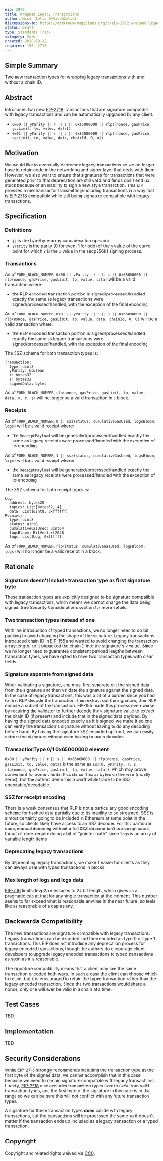 ```yaml
---
eip: 2972
title: Wrapped Legacy Transactions
author: Micah Zoltu (@MicahZoltu)
discussions-to: https://ethereum-magicians.org/t/eip-2972-wrapped-legacy-transactions/4604
status: Draft
type: Standards Track
category: Core
created: 2020-09-12
requires: 155, 2718
---
```


## Simple Summary
Two new transaction types for wrapping legacy transactions with and without a chain ID.

## Abstract
Introduces two new [EIP-2718](./eip-2718.md) transactions that are signature compatible with legacy transactions and can be automatically upgraded by any client.

* `0x00 || yParity || r || s || 0x65000000 || rlp([nonce, gasPrice, gasLimit, to, value, data])`
* `0x01 || yParity || r || s || 0x65000000 || rlp([nonce, gasPrice, gasLimit, to, value, data, chainId, 0, 0])`

## Motivation
We would like to eventually deprecate legacy transactions so we no longer have to retain code in the networking and signer layer that deals with them.
However, we also want to ensure that signatures for transactions that were generated prior to that deprecation are still valid and funds don't end up stuck because of an inability to sign a new style transaction.
This EIP provides a mechanism for transmitting/including transactions in a way that is [EIP-2718](./eip-2718.md) compatible while still being signature compatible with legacy transactions.

## Specification
### Definitions
* `||` is the byte/byte-array concatenation operator.
* `yParity` is the parity (0 for even, 1 for odd) of the `y` value of the curve point for which `r` is the `x` value in the secp256k1 signing process.

### Transactions
As of `FORK_BLOCK_NUMBER`, `0x00 || yParity || r || s || 0x65000000 || rlp(nonce, gasPrice, gasLimit, to, value, data)` will be a valid transaction where:
* the RLP encoded transaction portion is signed/processed/handled exactly the same as legacy transactions were signed/processed/handled, with the exception of the final encoding

As of `FORK_BLOCK_NUMBER`, `0x01 || yParity || r || s || 0x65000000 || rlp(nonce, gasPrice, gasLimit, to, value, data, chainId, 0, 0)` will be a valid transaction where:
* the RLP encoded transaction portion is signed/processed/handled exactly the same as legacy transactions were signed/processed/handled, with the exception of the final encoding

The SSZ schema for both transaction types is:
  ```
  Transaction:
    type: uint8
    yParity: boolean
    r: bytes32
    s: bytes32
    signedData: bytes
  ```

As of `FORK_BLOCK_NUMBER`, `rlp(nonce, gasPrice, gasLimit, to, value, data, v, r, s)` will no longer be a valid transaction in a block.

### Receipts
As of `FORK_BLOCK_NUMBER`, `0 || ssz(status, cumulativeGasUsed, logsBloom, logs)` will be a valid receipt where:
* the `ReceiptPayload` will be generated/processed/handled exactly the same as legacy receipts were processed/handled with the exception of its encoding

As of `FORK_BLOCK_NUMBER`, `1 || ssz(status, cumulativeGasUsed, logsBloom, logs)` will be a valid receipt where:
* the `ReceiptPayload` will be generated/processed/handled exactly the same as legacy receipts were processed/handled with the exception of its encoding

The SSZ schema for both receipt types is:
```
Log:
  address: bytes20
  topics: List[bytes32, 4]
  data: List[uint8, 0xffffff]
Receipt:
  type: uint8
  status: uint8
  cumulativeGasUsed: uint64
  logsBloom: BitVector[2048]
  logs: List[Log, 0xffffff]
```

As of `FORK_BLOCK_NUMBER`, `rlp(status, cumulativeGasUsed, logsBloom, logs)` will no longer be a valid receipt in a block.

## Rationale
### Signature doesn't include transaction type as first signature byte
These transaction types are explicitly designed to be signature compatible with legacy transactions, which means we cannot change the data being signed.
See Security Considerations section for more details.
### Two transaction types instead of one
With the introduction of typed transactions, we no longer need to do bit packing to avoid changing the shape of the signature.
Legacy transactions introduced chain ID in [EIP-155](./eip-155.md) and wanted to avoid changing the transaction array length, so it bitpacked the chainID into the signature's `v` value.
Since we no longer need to guarantee consistent payload lengths between transaction types, we have opted to have two transaction types with clear fields.
### Signature separate from signed data
When validating a signature, one must first separate out the signed data from the signature and then validate the signature against the signed data.
In the case of legacy transactions, this was a bit of a burden since you had to first RLP decode the transaction, then extract out the signature, then RLP encode a subset of the transaction.
EIP-155 made this process even worse by requiring the validator to further decode the `v` signature value to extract the chain ID (if present) and include that in the signed data payload.
By having the signed data encoded exactly as it is signed, we make it so one can verify the transaction's signature without having to do any decoding before hand.
By having the signature SSZ encoded up front, we can easily extract the signature without even having to use a decoder.
### TransactionType 0/1 0x65000000 element
`0x00 || yParity || r || s || 0x65000000 || rlp(nonce, gasPrice, gasLimit, to, value, data)` is the same as `ssz(0, yParity, r, s, rlp(nonce, gasPrice, gasLimit, to, value, data))`, which may prove convenient for some clients.  It costs us 4 extra bytes on the wire (mostly zeros), but the authors deem this a worthwhile trade to be SSZ encodable/decodable.
### SSZ for receipt encoding
There is a weak consensus that RLP is not a particularly good encoding scheme for hashed data partially due to its inability to be streamed.
SSZ is almost certainly going to be included in Ethereum at some point in the future, so clients likely have access to an SSZ decoder.
For this particular case, manual decoding without a full SSZ decoder isn't too complicated, though it does require doing a bit of "pointer math" since `logs` is an array of variable length items
### Deprecating legacy transactions
By deprecating legacy transactions, we make it easier for clients as they can always deal with typed transactions in blocks.
### Max length of logs and logs data
[EIP-706](./eip-706.md) limits devp2p messages to 24 bit length, which gives us a pragmatic cap at that for any single transaction at the moment.  This number seems to far exceed what is reasonable anytime in the near future, so feels like as reasonable of a cap as any.

## Backwards Compatibility
The new transactions are signature compatible with legacy transactions.
Legacy transactions can be decoded and then encoded as type 0 or type 1 transactions.
This EIP does not introduce any deprecation process for legacy encoded transactions, though the authors do encourage client developers to upgrade legacy encoded transactions to typed transactions as soon as it is reasonable.

The signature compatibility means that a client may see the same transaction encoded both ways.
In such a case the client can choose which to retain, but it is encouraged to retain the typed transaction rather than the legacy encoded transaction.
Since the two transactions would share a nonce, only one will ever be valid in a chain at a time.

## Test Cases
TBD

## Implementation
TBD

## Security Considerations
While [EIP-2718](./eip-2718.md) strongly recommends including the transaction type as the first byte of the signed data, we cannot accomplish that in this case because we need to remain signature compatible with legacy transactions.
Luckily, [EIP-2718](./eip-2718.md) also excludes transaction types `0xc0` to `0xfe` from valid transaction types, and the first byte of the signature in this case is in that range so we can be sure this will not conflict with any future transaction types.

A signature for these transaction types **does** collide with legacy transactions, but the transactions will be processed the same so it doesn't matter if the transaction ends up included as a legacy transaction or a typed transaction.

## Copyright
Copyright and related rights waived via [CC0](https://creativecommons.org/publicdomain/zero/1.0/).
